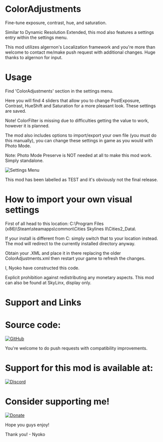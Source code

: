 # ColorAdjustments
 Fine-tune exposure, contrast, hue, and saturation.

Similar to Dynamic Resolution Extended, this mod also features a settings entry within the settings menu.

This mod utilizes algernon's Localization framework and you're more than welcome to contact me/make push request with additional changes.
Huge thanks to algernon for input.

# Usage


Find 'ColorAdjustments' section in the settings menu.
 
 Here you will find 4 sliders that allow you to change PostExposure, Contrast, HueShift and Saturation for a more pleasant look. These settings are saved. 

 Note! ColorFilter is missing due to difficulties getting the value to work, however it is planned.



The mod also includes options to import/export your own file (you must do this manually), you can change these settings in game as you would with Photo Mode.

Note: Photo Mode Preserve is NOT needed at all to make this mod work. Simply standalone.

![Settings Menu](https://i.imgur.com/Bya55UL.png)

This mod has been labelled as TEST and it's obviously not the final release. 


# How to import your own visual settings
First of all head to this location:
C:\Program Files (x86)\Steam\steamapps\common\Cities Skylines II\Cities2_Data\

If your install is different from C: simply switch that to your location instead. The mod will redirect to the currently installed directory anyway.

Obtain your .XML and place it in there replacing the older ColorAdjustments.xml then restart your game to refresh the changes.


I, Nyoko have constructed this code.

Explicit prohibition against redistributing any monetary aspects. This mod can also be found at SkyLinx, display only.

# Support and Links

# Source code:
[![GitHub](https://i.imgur.com/JSJEBdZ.png)](https://github.com/NyokoDev/ColorAdjustments)


You're welcome to do push requests with compatibility improvements.

# Support for this mod is available at:

[![Discord](https://i.imgur.com/xmAa1IW.png)](https://discord.gg/Bz9djqy4tV)

# Consider supporting me!
[![Donate](https://storage.ko-fi.com/cdn/brandasset/kofi_s_tag_dark.png)](https://ko-fi.com/devnyoko)



Hope you guys enjoy!

Thank you! - Nyoko

